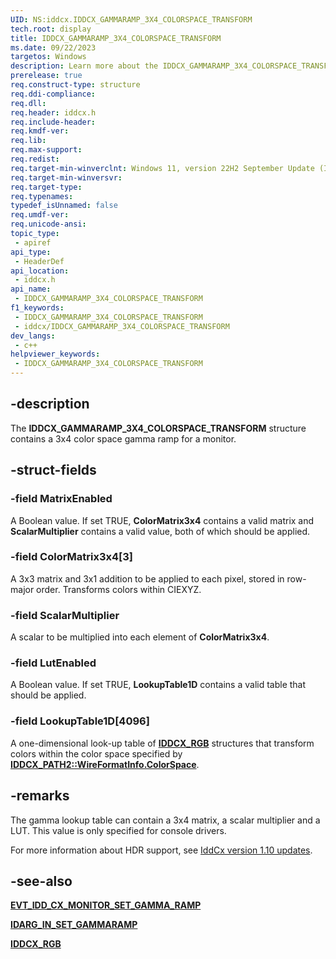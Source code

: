 ```yaml
---
UID: NS:iddcx.IDDCX_GAMMARAMP_3X4_COLORSPACE_TRANSFORM
tech.root: display
title: IDDCX_GAMMARAMP_3X4_COLORSPACE_TRANSFORM
ms.date: 09/22/2023
targetos: Windows
description: Learn more about the IDDCX_GAMMARAMP_3X4_COLORSPACE_TRANSFORM structure.
prerelease: true
req.construct-type: structure
req.ddi-compliance: 
req.dll: 
req.header: iddcx.h
req.include-header: 
req.kmdf-ver: 
req.lib: 
req.max-support: 
req.redist: 
req.target-min-winverclnt: Windows 11, version 22H2 September Update (IddCx version 1.10)
req.target-min-winversvr: 
req.target-type: 
req.typenames: 
typedef_isUnnamed: false
req.umdf-ver: 
req.unicode-ansi: 
topic_type:
 - apiref
api_type:
 - HeaderDef
api_location:
 - iddcx.h
api_name:
 - IDDCX_GAMMARAMP_3X4_COLORSPACE_TRANSFORM
f1_keywords:
 - IDDCX_GAMMARAMP_3X4_COLORSPACE_TRANSFORM
 - iddcx/IDDCX_GAMMARAMP_3X4_COLORSPACE_TRANSFORM
dev_langs:
 - c++
helpviewer_keywords:
 - IDDCX_GAMMARAMP_3X4_COLORSPACE_TRANSFORM
---
```


## -description

The **IDDCX_GAMMARAMP_3X4_COLORSPACE_TRANSFORM** structure contains a 3x4 color space gamma ramp for a monitor.

## -struct-fields

### -field MatrixEnabled

A Boolean value. If set TRUE, **ColorMatrix3x4** contains a valid matrix and **ScalarMultiplier** contains a valid value, both of which should be applied.

### -field ColorMatrix3x4[3]

A 3x3 matrix and 3x1 addition to be applied to each pixel, stored in row-major order. Transforms colors within CIEXYZ.

### -field ScalarMultiplier

A scalar to be multiplied into each element of **ColorMatrix3x4**.

### -field LutEnabled

A Boolean value. If set TRUE, **LookupTable1D** contains a valid table that should be applied.

### -field LookupTable1D[4096]

A one-dimensional look-up table of [**IDDCX_RGB**](ns-iddcx-iddcx_rgb.md) structures that transform colors within the color space specified by [**IDDCX_PATH2::WireFormatInfo.ColorSpace**](ns-iddcx-iddcx_path2.md).

## -remarks

The gamma lookup table can contain a 3x4 matrix, a scalar multiplier and a LUT. This value is only specified for console drivers.

For more information about HDR support, see [IddCx version 1.10 updates](/windows-hardware/drivers/display/iddcx1.10-updates).

## -see-also

[**EVT_IDD_CX_MONITOR_SET_GAMMA_RAMP**](nc-iddcx-evt_idd_cx_monitor_set_gamma_ramp.md)

[**IDARG_IN_SET_GAMMARAMP**](ns-iddcx-idarg_in_set_gammaramp.md)

[**IDDCX_RGB**](ns-iddcx-iddcx_rgb.md)
